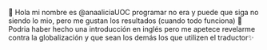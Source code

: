 👋 Hola mi nombre es @anaaliciaUOC
programar no era y puede que siga no siendo lo mio, 
pero me gustan los resultados (cuando todo funciona) 🌱 
Podria haber hecho una introducción en inglés pero 
me apetece revelarme contra la globalización y que 
sean los demás los que utilizen el traductor✨

<!---
anaaliciaUOC/anaaliciaUOC is a ✨ special ✨ repository because its `README.md` (this file) appears on your GitHub profile.
You can click the Preview link to take a look at your changes.
--->
